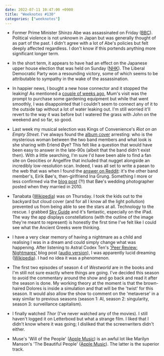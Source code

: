 ```yaml
---
date: 2022-07-11 10:47:00 +0900
title: "Weeknotes #130"
categories: ["weeknotes"]
---
```


- Former Prime Minister Shinzo Abe was assassinated on Friday ([BBC](https://www.bbc.com/news/world-asia-62089486)). Political violence is not unknown in Japan but was generally thought of as part of the past. I didn't agree with a lot of Abe's policies but felt deeply affected regardless. I don't know if this portends anything more significant longer term.

- In the short term, it appears to have had an effect on the Japanese upper house election that was held on Sunday ([NHK](https://www3.nhk.or.jp/nhkworld/en/news/20220711_06/)). The Liberal Democratic Party won a resounding victory, some of which seems to be attributable to sympathy in the wake of the assassination.

- In happier news, I bought a new hose connector and it stopped the leaking! As mentioned a [couple of weeks ago](https://updates.inqk.net/post/1656428220.html), Mum's visit was the prompt to purchase some gardening equipment but while that went smoothly, I was disappointed that I couldn't seem to connect any of it to the outside tap without a lot of water leaking out. I'm still worried it'll revert to the way it was before but I watered the grass with John on the weekend and so far, so good.

- Last week my musical selection was Kings of Convenience's _Riot on an Empty Street_. I've always found the [album cover](https://music.apple.com/us/album/riot-on-an-empty-street/724403401) arresting: who is the mysterious woman between the two band members and what look is she sharing with Erlend Øye? This felt like a question that would have been easy to answer in the late-90s (albeit that the band didn't exist then). With a little searching, I'm sure I'd have been able to find a fan site on Geocities or Angelfire that included that nugget alongside an incredibly low-resolution scan. Indeed, I was all set to write a paean to the web that was when I found the [answer on Reddit](https://www.reddit.com/r/KingsOfConvenience/comments/i4gze4/does_anyone_actually_know_who_the_girl_in_the/): it's the other band member's, Eirik Bøe's, then-girlfriend Ina Grung. Something I more or less confirmed via the [blog post](http://weddingportraiture.blogspot.com/2010/10/wedding-in-norway-kings-of-convenience.html) (?!) that Bøe's wedding photographer posted when they married in 2010.

- Tanabata ([Wikipedia](https://en.wikipedia.org/wiki/Tanabata)) was on Thursday. I took the kids out to the backyard but cloud cover (and for all I know all the light pollution) prevented us from being able to see the stars at all. Technology to the rescue. I grabbed [Sky Guide](https://www.fifthstarlabs.com) and it's fantastic, especially on the iPad. The way the app displays constellations (with the outline of the image they're meant to represent) is honestly the first time I've felt like I could see what the Ancient Greeks were thinking.

- I have a very clear memory of having a nightmare as a child and realising I was in a dream and could simply change what was happening. After listening to Astral Codex Ten's ['Peer Review: Nightmares'](https://astralcodexten.substack.com/p/peer-review-nightmares) blog post ([audio version](https://sscpodcast.libsyn.com/peer-review-nightmares)), I was apparently lucid dreaming ([Wikipedia](https://en.wikipedia.org/wiki/Lucid_dream)). I had no idea it was a phenomenon.

- The first two episodes of season 4 of _Westworld_ are in the books and I'm still not sure exactly where things are going. I've decided this season to avoid the commentary around the show and go back and read it after the season is done. My working theory at the moment is that the brown-haired Dolores is inside a simulation and that will be the 'twist' for this season. It would also allow the show to comment on the 'metaverse' in a way similar to previous seasons (season 1: AI, season 2: singularity, season 3: surveillance capitalism).

- I finally watched _Thor_ (I've never watched any of the movies). I still haven't logged it on Letterboxd but what a strange film. I liked that I didn't know where it was going; I disliked that the screenwriters didn't either.

- Muse's 'Will of the People' ([Apple Music](https://music.apple.com/us/album/will-of-the-people/1613405576?i=1613405577)) is an awful lot like Marilyn Manson's 'The Beautiful People' ([Apple Music](https://music.apple.com/us/album/the-beautiful-people/1440804350?i=1440804361)). The latter is the superior track.
